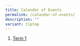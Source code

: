 ```yaml
---
title: Calendar of Events
permalink: /calendar-of-events/
description: ""
variant: tiptap
---
```

<ol data-tight="true" class="tight"><li><p><a href="/files/Annex_A_Calendar__Term_1_2024.pdf" rel="noopener noreferrer nofollow" target="_blank">Term 1</a></p></li></ol><p></p>